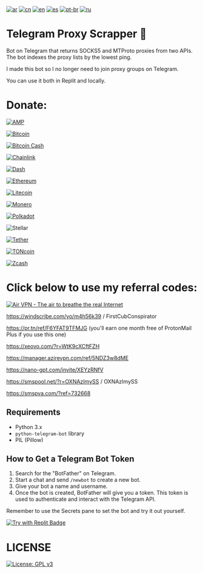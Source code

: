 [![ar](https://img.shields.io/badge/lang-ar-black.svg)](https://github.com/ddd75a650fee04c0ce576c877521c6bd/Telegram-Proxy-Scrapper/blob/main/README.ar.md)
[![cn](https://img.shields.io/badge/lang-cn-red.svg)](https://github.com/ddd75a650fee04c0ce576c877521c6bd/Telegram-Proxy-Scrapper/blob/main/README.cn.md)
[![en](https://img.shields.io/badge/lang-en-blue.svg)](https://github.com/ddd75a650fee04c0ce576c877521c6bd/Telegram-Proxy-Scrapper/blob/main/README.md)
[![es](https://img.shields.io/badge/lang-es-yellow.svg)](https://github.com/ddd75a650fee04c0ce576c877521c6bd/Telegram-Proxy-Scrapper/blob/main/README.es.md)
[![pt-br](https://img.shields.io/badge/lang-pt--br-green.svg)](https://github.com/ddd75a650fee04c0ce576c877521c6bd/Telegram-Proxy-Scrapper/blob/main/README.pt-br.md)
[![ru](https://img.shields.io/badge/lang-ru-white.svg)](https://github.com/ddd75a650fee04c0ce576c877521c6bd/Telegram-Proxy-Scrapper/blob/main/README.ru.md)

# Telegram Proxy Scrapper 🤖

Bot on Telegram that returns SOCKS5 and MTProto proxies from two APIs. The bot indexes the proxy lists by the lowest ping. 

I made this bot so I no longer need to join proxy groups on Telegram.

You can use it both in Replit and locally.

# Donate:

[![AMP](https://img.shields.io/badge/AMP-0x39586560E53DCA08d124B0e064f3c62C5d3099da-500050?style=for-the-badge&logo=amp&logoColor=white)](https://etherscan.io/address/0x39586560E53DCA08d124B0e064f3c62C5d3099da)

[![Bitcoin](https://img.shields.io/badge/Bitcoin-bc1qrek6np43y9gmnq02zdc72awrsga4mv7ysl6d8aer2hcwwm73t8yslhu30s-000?style=for-the-badge&logo=bitcoin&logoColor=white)](https://www.blockchain.com/btc/address/bc1qrek6np43y9gmnq02zdc72awrsga4mv7ysl6d8aer2hcwwm73t8yslhu30s)

[![Bitcoin Cash](https://img.shields.io/badge/Bitcoin%20Cash-15QdXkVGsXhxRtVkb1u2US21hRksMYrXN6-8DC351?style=for-the-badge&logo=bitcoincash&logoColor=white)](https://blockchair.com/bitcoin-cash/address/15QdXkVGsXhxRtVkb1u2US21hRksMYrXN6)

[![Chainlink](https://img.shields.io/badge/Chainlink-0x6848FcF06ab5847dCe80F41D60C3671058EE1C61-375BD2?style=for-the-badge&logo=chainlink&logoColor=white)](https://etherscan.io/address/0x6848FcF06ab5847dCe80F41D60C3671058EE1C61)

[![Dash](https://img.shields.io/badge/Dash-XuTDrcVfaqwfrMdkqcH9kzd37YSZSdhTkZ-008CE7?style=for-the-badge&logo=dash&logoColor=white)](https://explorer.dash.org/insight/address/XuTDrcVfaqwfrMdkqcH9kzd37YSZSdhTkZ)

[![Ethereum](https://img.shields.io/badge/Ethereum-0x6848FcF06ab5847dCe80F41D60C3671058EE1C61-3C3C3D?style=for-the-badge&logo=ethereum&logoColor=white)](https://etherscan.io/address/0x6848FcF06ab5847dCe80F41D60C3671058EE1C61)

[![Litecoin](https://img.shields.io/badge/Litecoin-ltc1qpax8azx06cqxhd807qc58qjwnhwlfyvgj95uge-A6A9AA?style=for-the-badge&logo=litecoin&logoColor=white)](https://blockchair.com/litecoin/address/ltc1qpax8azx06cqxhd807qc58qjwnhwlfyvgj95uge)

[![Monero](https://img.shields.io/badge/Monero-83si1JPoiyB8CpRxUjmkXRBsFaL4DndBtcoCzDysL3BjDMicPKWf7cXXZbVFkuTKHBSsgcKYDtSokBrHJZ5L5oud81nP5XM-9A8B7B?style=for-the-badge&logo=monero&logoColor=white)](https://moneroexplorer.org/search?value=83si1JPoiyB8CpRxUjmkXRBsFaL4DndBtcoCzDysL3BjDMicPKWf7cXXZbVFkuTKHBSsgcKYDtSokBrHJZ5L5oud81nP5XM)

[![Polkadot](https://img.shields.io/badge/Polkadot-16Dbrrz68CXS5hGFD8iYmLSUtDf7wfyzkpmzqZ58FcdX8ZYR-E6007A?style=for-the-badge&logo=polkadot&logoColor=white)](https://polkadot.subscan.io/account/16Dbrrz68CXS5hGFD8iYmLSUtDf7wfyzkpmzqZ58FcdX8ZYR)

![Stellar](https://img.shields.io/badge/Stellar-GBXPMALWU7EBZNA6AZKCSNLNVOYCWQVQBT4FDRX2MEGXOPYJGHFBX2WS-7D00FF?style=for-the-badge&logo=stellar&logoColor=white)

[![Tether](https://img.shields.io/badge/Tether-0x6848FcF06ab5847dCe80F41D60C3671058EE1C61-50AF95?style=for-the-badge&logo=tether&logoColor=white)](https://etherscan.io/address/0x6848FcF06ab5847dCe80F41D60C3671058EE1C61)

[![TONcoin](https://img.shields.io/badge/TONcoin-UQC006wiGYUtU3SpiCaGJUTq37UYaDvqJaJtBrbvLPL0IBo-265CB3?style=for-the-badge&logo=ton&logoColor=white)](https://tonscan.org/address/UQC006wiGYUtU3SpiCa-GJUTq37UYaDvqJaJtBrbvLPL0IBo)

[![Zcash](https://img.shields.io/badge/Zcash-zs1ucmw04kz5n4fsspm5xphjx8r7a9m62a0hsu8r0dk35y47xznqn6vq73ma44nr0r2emn6qcym363-F4B728?style=for-the-badge&logo=zcash&logoColor=black)](https://blockchair.com/zcash/address/zs1ucmw04kz5n4fsspm5xphjx8r7a9m62a0hsu8r0dk35y47xznqn6vq73ma44nr0r2emn6qcym363)

# Click below to use my referral codes:

<a href="https://airvpn.org/?referred_by=722312" title="Air VPN - The air to breathe the real Internet"><img src="https://airvpn.org/images/promotional/banner_641x91.gif" alt="Air VPN - The air to breathe the real Internet"></a>

https://windscribe.com/yo/m4h56k39 / FirstCubConspirator

https://pr.tn/ref/F6YFAT9TFMJG (you'll earn one month free of ProtonMail Plus if you use this one)

https://xeovo.com/?r=WtK9cXCftFZH

https://manager.azirevpn.com/ref/5NDZ3w8dME

https://nano-gpt.com/invite/XEYzRNfV

https://smspool.net/?r=OXNAzImySS / OXNAzImySS

https://smspva.com/?ref=732668

## Requirements
- Python 3.x
- `python-telegram-bot` library
- PIL (Pillow)

## How to Get a Telegram Bot Token

1. Search for the "BotFather" on Telegram.
2. Start a chat and send `/newbot` to create a new bot.
3. Give your bot a name and username.
4. Once the bot is created, BotFather will give you a token. This token is used to authenticate and interact with the Telegram API.

Remember to use the Secrets pane to set the bot and try it out yourself.

[![Try with Replit Badge](https://replit.com/badge?caption=Try%20with%20Replit)](https://repl.it/github/AntiWorkIncel/Telegram-Proxy-Scrapper)

# LICENSE

[![License: GPL v3](https://img.shields.io/badge/License-GPLv3-blue.svg)](https://www.gnu.org/licenses/gpl-3.0)
